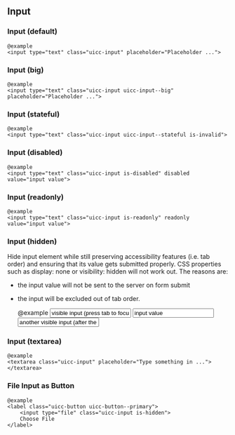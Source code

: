 ## Input

### Input (default)
  
    @example
    <input type="text" class="uicc-input" placeholder="Placeholder ...">

### Input (big)
  
    @example
    <input type="text" class="uicc-input uicc-input--big" placeholder="Placeholder ...">

### Input (stateful)
  
    @example
    <input type="text" class="uicc-input uicc-input--stateful is-invalid">

### Input (disabled)

    @example
    <input type="text" class="uicc-input is-disabled" disabled value="input value">
    
### Input (readonly)

    @example
    <input type="text" class="uicc-input is-readonly" readonly value="input value">
    
### Input (hidden)

Hide input element while still preserving accessibility features (i.e. tab order) and ensuring that its value gets submitted properly.
CSS properties such as display: none or visibility: hidden will not work out. The reasons are:
* the input value will not be sent to the server on form submit
* the input will be excluded out of tab order.


    @example
    <input type="text" class="uicc-input" value="visible input (press tab to focus next input - the hidden one)"> 
    <input type="text" class="uicc-input is-hidden" value="input value">
    <input type="text" class="uicc-input" value="another visible input (after the hidden one)">

### Input (textarea)
  
    @example
    <textarea class="uicc-input" placeholder="Type something in ..."></textarea>

### File Input as Button

    @example
    <label class="uicc-button uicc-button--primary">
        <input type="file" class="uicc-input is-hidden">
        Choose File
    </label>